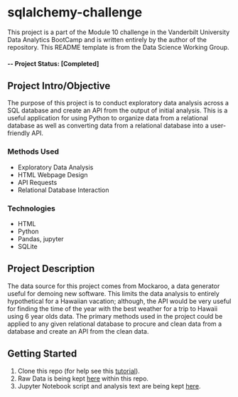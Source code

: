 # sqlalchemy-challenge
This project is a part of the Module 10 challenge in the Vanderbilt University Data Analytics BootCamp and is written entirely by the author of the repository. This README template is from the Data Science Working Group.

#### -- Project Status: [Completed]

## Project Intro/Objective
The purpose of this project is to conduct exploratory data analysis across a SQL database and create an API from the output of initial analysis. This is a useful application for using Python to organize data from a relational database as well as converting data from a relational database into a user-friendly API.

### Methods Used
* Exploratory Data Analysis
* HTML Webpage Design
* API Requests
* Relational Database Interaction

### Technologies
* HTML
* Python
* Pandas, jupyter
* SQLite

## Project Description
The data source for this project comes from Mockaroo, a data generator useful for demoing new software. This limits the data analysis to entirely hypothetical for a Hawaiian vacation; although, the API would be very useful for finding the time of the year with the best weather for a trip to Hawaii using 6 year olds data. The primary  methods used in the project could be applied to any given relational database to procure and clean data from a database and create an API from the clean data. 

## Getting Started

1. Clone this repo (for help see this [tutorial](https://help.github.com/articles/cloning-a-repository/)).
2. Raw Data is being kept [here](SurfsUp/Resources) within this repo.    
3. Jupyter Notebook script and analysis text are being kept [here](SurfsUp).
   
